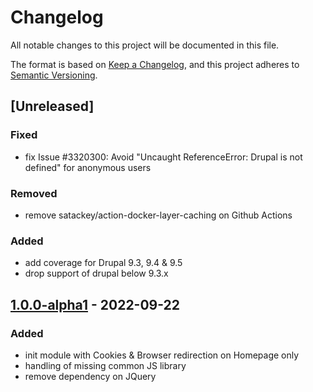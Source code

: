 # Changelog
All notable changes to this project will be documented in this file.

The format is based on [Keep a Changelog](https://keepachangelog.com/en/1.0.0/),
and this project adheres to [Semantic Versioning](https://semver.org/spec/v2.0.0.html).

## [Unreleased]
### Fixed
- fix Issue #3320300: Avoid "Uncaught ReferenceError: Drupal is not defined" for anonymous users

### Removed
- remove satackey/action-docker-layer-caching on Github Actions

### Added
- add coverage for Drupal 9.3, 9.4 & 9.5
- drop support of drupal below 9.3.x

## [1.0.0-alpha1] - 2022-09-22
### Added
- init module with Cookies & Browser redirection on Homepage only
- handling of missing common JS library
- remove dependency on JQuery

[1.0.0-alpha1]: https://github.com/antistatique/drupal-home-redirect-lang/releases/tag/1.0.0-alpha1
